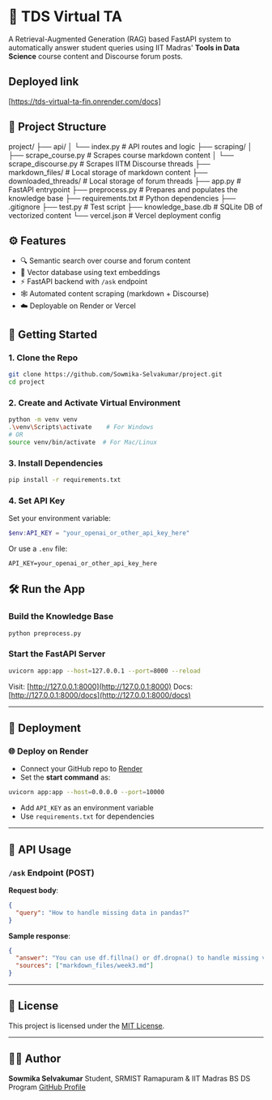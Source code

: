 # 🤖 TDS Virtual TA

A Retrieval-Augmented Generation (RAG) based FastAPI system to automatically answer student queries using IIT Madras' **Tools in Data Science** course content and Discourse forum posts.

## Deployed link
[https://tds-virtual-ta-fin.onrender.com/docs]

## 📂 Project Structure

project/
├── api/
│   └── index.py               # API routes and logic
├── scraping/
│   ├── scrape\_course.py       # Scrapes course markdown content
│   └── scrape\_discourse.py    # Scrapes IITM Discourse threads
├── markdown\_files/            # Local storage of markdown content
├── downloaded\_threads/        # Local storage of forum threads
├── app.py                     # FastAPI entrypoint
├── preprocess.py              # Prepares and populates the knowledge base
├── requirements.txt           # Python dependencies
├── .gitignore
├── test.py                    # Test script 
├── knowledge\_base.db          # SQLite DB of vectorized content
└── vercel.json                # Vercel deployment config 


## ⚙️ Features

- 🔍 Semantic search over course and forum content
- 🧠 Vector database using text embeddings
- ⚡ FastAPI backend with `/ask` endpoint
- 🕸️ Automated content scraping (markdown + Discourse)
- ☁️ Deployable on Render or Vercel


## 🚀 Getting Started

### 1. Clone the Repo

```bash
git clone https://github.com/Sowmika-Selvakumar/project.git
cd project
````

### 2. Create and Activate Virtual Environment

```bash
python -m venv venv
.\venv\Scripts\activate    # For Windows
# OR
source venv/bin/activate  # For Mac/Linux
```

### 3. Install Dependencies

```bash
pip install -r requirements.txt
```

### 4. Set API Key

Set your environment variable:

```powershell
$env:API_KEY = "your_openai_or_other_api_key_here"
```

Or use a `.env` file:

```
API_KEY=your_openai_or_other_api_key_here
```


## 🛠️ Run the App

### Build the Knowledge Base

```bash
python preprocess.py
```

### Start the FastAPI Server

```bash
uvicorn app:app --host=127.0.0.1 --port=8000 --reload
```

Visit: [http://127.0.0.1:8000](http://127.0.0.1:8000)
Docs: [http://127.0.0.1:8000/docs](http://127.0.0.1:8000/docs)

---

## 📡 Deployment

### 🌐 Deploy on Render

* Connect your GitHub repo to [Render](https://render.com/)
* Set the **start command** as:

```bash
uvicorn app:app --host=0.0.0.0 --port=10000
```

* Add `API_KEY` as an environment variable
* Use `requirements.txt` for dependencies

---

## 🧪 API Usage

### `/ask` Endpoint (POST)

**Request body**:

```json
{
  "query": "How to handle missing data in pandas?"
}
```

**Sample response**:

```json
{
  "answer": "You can use df.fillna() or df.dropna() to handle missing values in pandas.",
  "sources": ["markdown_files/week3.md"]
}
```

---

## 📝 License

This project is licensed under the [MIT License](LICENSE).

---

## 👩‍💻 Author

**Sowmika Selvakumar**
Student, SRMIST Ramapuram & IIT Madras BS DS Program
[GitHub Profile](https://github.com/Sowmika-Selvakumar)



